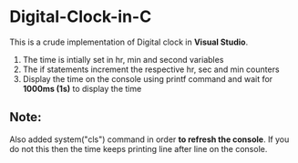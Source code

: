 # Digital-Clock-in-C
This is a crude implementation of Digital clock in **Visual Studio**.

1. The time is intially set in hr, min and second variables
2. The if statements increment the respective hr, sec and min counters
3. Display the time on the console using printf command and wait for **1000ms (1s)** to display the time

## Note:
  Also added system("cls") command in order **to refresh the console**. If you do not this then the time keeps printing
  line after line on the console.

